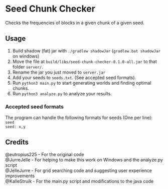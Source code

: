 # Seed Chunk Checker

Checks the frequencies of blocks in a given chunk of a given seed.


## Usage
1. Build shadow (fat) jar with `./gradlew shadowJar` (`gradlew.bat shadowJar` on windows)
2. Move the file at `build/libs/seed-chunk-checker-0.1.0-all.jar` to that folder `server/`.
3. Rename the jar you just moved to `server.jar`
5. Add your seeds to `seeds.txt`. (See accepted seed formats).
6. Run `python3 main.py` to start generating worlds and finding optimal chunks.
7. Run `python3 analyze.py` to analyze your results.

### Accepted seed formats
The program can handle the following formats for seeds (One per line):  
`seed`  
`seed: x,y`  


## Credits
@eutropius225 - For the original code  
@JurreJelle - For helping to make this work on Windows and the analyze.py script  
@JelleJurre - For grid searching code and suggesting user experience improvements  
@KalleStruik - For the main.py script and modifications to the java code  
